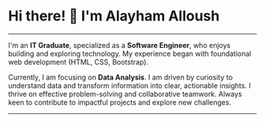 # Hi there! 👋 I'm Alayham Alloush

---

I'm an **IT Graduate**, specialized as a **Software Engineer**, who enjoys building and exploring technology.
My experience began with foundational web development (HTML, CSS, Bootstrap).

Currently, I am focusing on **Data Analysis**. I am driven by curiosity to understand data and transform information into clear, actionable insights. I thrive on effective problem-solving and collaborative teamwork. Always keen to contribute to impactful projects and explore new challenges.

---
